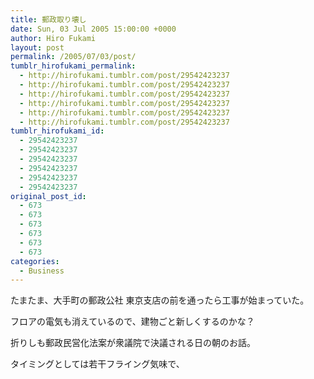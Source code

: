 ```yaml
---
title: 郵政取り壊し
date: Sun, 03 Jul 2005 15:00:00 +0000
author: Hiro Fukami
layout: post
permalink: /2005/07/03/post/
tumblr_hirofukami_permalink:
  - http://hirofukami.tumblr.com/post/29542423237
  - http://hirofukami.tumblr.com/post/29542423237
  - http://hirofukami.tumblr.com/post/29542423237
  - http://hirofukami.tumblr.com/post/29542423237
  - http://hirofukami.tumblr.com/post/29542423237
  - http://hirofukami.tumblr.com/post/29542423237
tumblr_hirofukami_id:
  - 29542423237
  - 29542423237
  - 29542423237
  - 29542423237
  - 29542423237
  - 29542423237
original_post_id:
  - 673
  - 673
  - 673
  - 673
  - 673
  - 673
categories:
  - Business
---
```

<div class="section">
  <p>
    たまたま、大手町の郵政公社 東京支店の前を通ったら工事が始まっていた。
  </p>
  
  <p>
    フロアの電気も消えているので、建物ごと新しくするのかな？
  </p>
  
  <p>
    折りしも郵政民営化法案が衆議院で決議される日の朝のお話。
  </p>
  
  <p>
    タイミングとしては若干フライング気味で、
  </p>
</div>